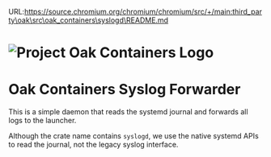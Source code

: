 URL:https://source.chromium.org/chromium/chromium/src/+/main:third_party\oak\src\oak_containers\syslogd\README.md
<!-- Oak Logo Start -->
<!-- An HTML element is intentionally used since GitHub recommends this approach to handle different images in dark/light modes. Ref: https://docs.github.com/en/get-started/writing-on-github/getting-started-with-writing-and-formatting-on-github/basic-writing-and-formatting-syntax#specifying-the-theme-an-image-is-shown-to -->
<!-- markdownlint-disable-next-line MD033 -->
<h1><picture><source media="(prefers-color-scheme: dark)" srcset="/docs/oak-logo/svgs/oak-containers-negative-colour.svg?sanitize=true"><source media="(prefers-color-scheme: light)" srcset="/docs/oak-logo/svgs/oak-containers.svg?sanitize=true"><img alt="Project Oak Containers Logo" src="/docs/oak-logo/svgs/oak-containers.svg?sanitize=true"></picture></h1>
<!-- Oak Logo End -->

# Oak Containers Syslog Forwarder

This is a simple daemon that reads the systemd journal and forwards all logs to
the launcher.

Although the crate name contains `syslogd`, we use the native systemd APIs to
read the journal, not the legacy syslog interface.
